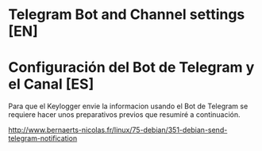 # Telegram Bot and Channel settings  [EN]




# Configuración del Bot de Telegram y el Canal  [ES]

Para que el Keylogger envie la informacion usando el Bot de Telegram se 
requiere hacer unos preparativos previos que resumiré a continuación.


http://www.bernaerts-nicolas.fr/linux/75-debian/351-debian-send-telegram-notification

